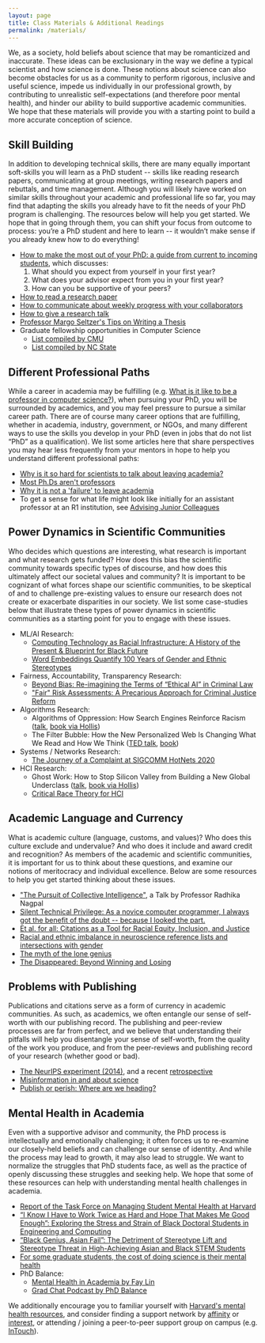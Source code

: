 ```yaml
---
layout: page
title: Class Materials & Additional Readings
permalink: /materials/
---
```


We, as a society, hold beliefs about science that may be romanticized and inaccurate. 
These ideas can be exclusionary in the way we define a typical scientist and how science is done. 
These notions about science can also become obstacles for us as a community to perform rigorous, 
inclusive and useful science, impede us individually in our professional growth, 
by contributing to unrealistic self-expectations (and therefore poor mental health), 
and hinder our ability to build supportive academic communities. 
We hope that these materials will provide you with a starting point to build a more accurate conception of science.


## Skill Building

In addition to developing technical skills, 
there are many equally important soft-skills you will learn as a PhD student -- 
skills like reading research papers, communicating at group meetings, 
writing research papers and rebuttals, and time management. 
Although you will likely have worked on similar skills throughout your academic and professional life so far, 
you may find that adapting the skills you already have to fit the needs of your PhD program is challenging. 
The resources below will help you get started. 
We hope that in going through them, you can shift your focus from outcome to process: 
you’re a PhD student and here to learn -- it wouldn’t make sense if you already knew how to do everything!

* [How to make the most out of your PhD: a guide from current to incoming students](https://yanivyacoby.github.io/a-guide-to-your-phd/guide.html), which discusses:
  1. What should you expect from yourself in your first year?
  2. What does your advisor expect from you in your first year?
  3. How can you be supportive of your peers?
* [How to read a research paper](/harvard-cs290/materials/how-to-read-a-research-paper)
* [How to communicate about weekly progress with your collaborators](/harvard-cs290/materials/communication-in-collaborative-environments)
* [How to give a research talk](http://cseweb.ucsd.edu/~swanson/GivingTalks.html)
* [Professor Margo Seltzer's Tips on Writing a Thesis](http://mis-misinformation.blogspot.com/2012/03/margos-tips-on-writing-thesis.html)
* Graduate fellowship opportunities in Computer Science
  * [List compiled by CMU](https://www.cs.cmu.edu/~gradfellowships/)
  * [List compiled by NC State](https://www.csc.ncsu.edu/dgp/fellowships.html)



## Different Professional Paths

While a career in academia may be fulfilling 
(e.g. [What is it like to be a professor in computer science?](https://www.quora.com/What-is-it-like-to-be-a-professor-in-computer-science/answer/Ben-Y-Zhao?ch=10&oid=4104672&share=e50660c1&srid=Zmgv&target_type=answer)),
when pursuing your PhD, you will be surrounded by academics, and you may feel pressure to pursue a similar career path. 
There are of course many career options that are fulfilling, whether in academia, 
industry, government, or NGOs, and many different ways to use the skills you develop in your PhD 
(even in jobs that do not list “PhD” as a qualification). 
We list some articles here that share perspectives you may hear less frequently 
from your mentors in hope to help you understand different professional paths: 

* [Why is it so hard for scientists to talk about leaving academia?](https://massivesci.com/articles/science-academia-phd-scicomm-advisers/)
* [Most Ph.Ds aren't professors](https://medium.com/bits-and-behavior/most-ph-d-s-arent-professors-13a741ef6868)
* [Why it is not a 'failure' to leave academia](https://www.nature.com/articles/d41586-018-05838-y)
* To get a sense for what life might look like initially for an assistant professor at an R1 institution, see [Advising Junior Colleagues](http://mis-misinformation.blogspot.com/2013/06/advising-junior-colleagues.html)

## Power Dynamics in Scientific Communities

Who decides which questions are interesting, what research is important and what research gets funded? 
How does this bias the scientific community towards specific types of discourse, 
and how does this ultimately affect our societal values and community? 
It is important to be cognizant of what forces shape our scientific communities, 
to be skeptical of and to challenge pre-existing values to ensure 
our research does not create or exacerbate disparities in our society. 
We list some case-studies below that illustrate these types of power dynamics in 
scientific communities as a starting point for you to engage with these issues. 

* ML/AI Research: 
  * [Computing Technology as Racial Infrastructure: A History of the Present & Blueprint for Black Future](https://www.youtube.com/watch?v=g7WcCjL14iQ)
  * [Word Embeddings Quantify 100 Years of Gender and Ethnic Stereotypes](https://arxiv.org/abs/1711.08412)
* Fairness, Accountability, Transparency Research: 
  * [Beyond Bias: Re-imagining the Terms of “Ethical AI” in Criminal Law](https://www.law.georgetown.edu/mcrp-journal/wp-content/uploads/sites/22/2021/01/GT-GCRP200014.pdf)
  * ["Fair" Risk Assessments: A Precarious Approach for Criminal Justice Reform](https://www.benzevgreen.com/wp-content/uploads/2019/02/18-fatml.pdf)
* Algorithms Research: 
  * Algorithms of Oppression: How Search Engines Reinforce Racism ([talk](https://www.youtube.com/watch?v=Q7yFysTBpAo), [book via Hollis](https://hollis.harvard.edu/permalink/f/1s5nto6/01HVD_ALMA512273206120003941))
  * The Filter Bubble: How the New Personalized Web Is Changing What We Read and How We Think ([TED talk](https://www.youtube.com/watch?v=B8ofWFx525s), [book](https://www.amazon.com/Filter-Bubble-Personalized-Changing-Think/dp/0143121235))
* Systems / Networks Research: 
  * [The Journey of a Complaint at SIGCOMM HotNets 2020](https://ajsangeetha.wordpress.com/2021/02/18/the-journey-of-a-complaint-at-sigcomm-hotnets-2020/)
* HCI Research:
  * Ghost Work: How to Stop Silicon Valley from Building a New Global Underclass ([talk](https://www.youtube.com/watch?v=zj2DEQCOTh0), [book via Hollis](http://id.lib.harvard.edu/alma/99153811462003941/catalog))
  * [Critical Race Theory for HCI](http://iogburu.people.si.umich.edu/articles/CHI2020.pdf)


## Academic Language and Currency

What is academic culture (language, customs, and values)? 
Who does this culture exclude and undervalue? 
And who does it include and award credit and recognition? 
As members of the academic and scientific communities, 
it is important for us to think about these questions, 
and examine our notions of meritocracy and individual excellence. 
Below are some resources to help you get started thinking about these issues.

* ["The Pursuit of Collective Intelligence"](https://cornell.hosted.panopto.com/Panopto/Pages/Viewer.aspx?id=01d4c974-d005-434a-8544-a8cf0179150f), a Talk by Professor Radhika Nagpal
* [Silent Technical Privilege: As a novice computer programmer, I always got the benefit of the doubt -- because I looked the part.](https://slate.com/technology/2014/01/programmer-privilege-as-an-asian-male-computer-science-major-everyone-gave-me-the-benefit-of-the-doubt.html) 
* [Et al. for all: Citations as a Tool for Racial Equity, Inclusion, and Justice](https://rurisi.com/citation-guide)
* [Racial and ethnic imbalance in neuroscience reference lists and intersections with gender](https://www.biorxiv.org/content/10.1101/2020.10.12.336230v1.full)
* [The myth of the lone genius](https://www.nobelprize.org/martin-chalfie-npii-canada/)
* [The Disappeared: Beyond Winning and Losing](https://www.computer.org/csdl/magazine/co/2018/10/mco2018100066/17D45WXIkDI)


## Problems with Publishing 

Publications and citations serve as a form of currency in academic communities. 
As such, as academics, we often entangle our sense of self-worth with our publishing record. 
The publishing and peer-review processes are far from perfect, 
and we believe that understanding their pitfalls will help you disentangle your sense of self-worth, 
from the quality of the work you produce, 
and from the peer-reviews and publishing record of your research (whether good or bad). 

* [The NeurIPS experiment (2014)](http://blog.mrtz.org/2014/12/15/the-nips-experiment.html), and a recent [retrospective](http://inverseprobability.com/talks/notes/the-neurips-experiment.html)
* [Misinformation in and about science](https://www.pnas.org/content/118/15/e1912444117)
* [Publish or perish: Where are we heading?](https://www.ncbi.nlm.nih.gov/pmc/articles/PMC3999612/)


## Mental Health in Academia

Even with a supportive advisor and community, the PhD process is intellectually and emotionally challenging; 
it often forces us to re-examine our closely-held beliefs and can challenge our sense of identity. 
And while the process may lead to growth, it may also lead to struggle. 
We want to normalize the struggles that PhD students face, 
as well as the practice of openly discussing these struggles and seeking help. 
We hope that some of these resources can help with understanding mental health challenges in academia. 

* [Report of the Task Force on Managing Student Mental Health at Harvard](https://provost.harvard.edu/files/provost/files/report_of_the_task_force_on_managing_student_mental_health.pdf)
* [“I Know I Have to Work Twice as Hard and Hope That Makes Me Good Enough”: Exploring the Stress and Strain of Black Doctoral Students in Engineering and Computing](https://vanderbilt.app.box.com/s/fs7j3c4m7l8mkprmqywrzds0iwuizi9k)
* [“Black Genius, Asian Fail”: The Detriment of Stereotype Lift and Stereotype Threat in High-Achieving Asian and Black STEM Students](https://journals.sagepub.com/doi/full/10.1177/2332858418816658)
* [For some graduate students, the cost of doing science is their mental health](https://whyy.org/segments/for-some-graduate-students-the-cost-of-doing-science-is-their-mental-health/)
* PhD Balance:
  * [Mental Health in Academia by Fay Lin](https://www.youtube.com/watch?v=MHQapcmA9JU)
  * [Grad Chat Podcast by PhD Balance](https://anchor.fm/phd-balance)

We additionally encourage you to familiar yourself with [Harvard's mental health resources](https://gsas.harvard.edu/student-life/harvard-resources/counseling), and consider finding a support network by [affinity](https://gsas.harvard.edu/diversity/student-groups) or [interest](https://engage.gsas.harvard.edu/organizations), or attending / joining a peer-to-peer support group on campus (e.g. [InTouch](https://intouch.seas.harvard.edu/)).
